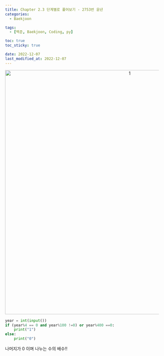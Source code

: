 ```yaml
---
title: Chapter 2.3 단계별로 풀어보기 - 2753번 윤년
categories: 
  - Baekjoon

tags:
  - [백준, Baekjoon, Coding, py]

toc: true
toc_sticky: true

date: 2022-12-07
last_modified_at: 2022-12-07 
---
```


<p align="center">
<img width="800" alt="1" src="https://user-images.githubusercontent.com/111734605/206146571-c157dda0-dd93-4ba5-9b78-cc99b2a41d43.png">
</p>

```python
year = int(input())
if (year%4 == 0 and year%100 !=0) or year%400 ==0:
    print("1")
else:
    print("0")
```
나머지가 0 이며 나누는 수의 배수!!
